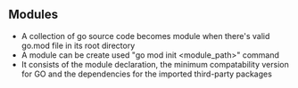## Modules
- A collection of go source code becomes module when there's valid go.mod file in its root directory
- A module can be create used "go mod init <module_path>" command
- It consists of the module declaration, the minimum compatability version for GO and the dependencies for the imported third-party packages
